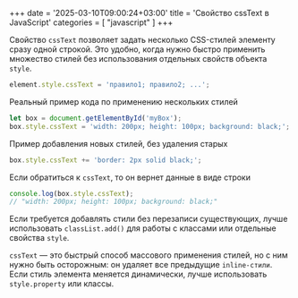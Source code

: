 +++
date = '2025-03-10T09:00:24+03:00'
title = 'Свойство cssText в JavaScript'
categories = [ "javascript" ]
+++

Свойство `cssText` позволяет задать несколько CSS-стилей элементу сразу одной строкой. Это удобно, когда нужно быстро применить множество стилей без использования отдельных свойств объекта `style`.


```js
element.style.cssText = 'правило1; правило2; ...';
```  

Реальный пример кода по применению нескольких стилей

```js
let box = document.getElementById('myBox');
box.style.cssText = 'width: 200px; height: 100px; background: black;';
```

Пример добавления новых стилей, без удаления старых

```js
box.style.cssText += 'border: 2px solid black;';
```

Если обратиться к `cssText`, то он вернет данные в виде строки

```js
console.log(box.style.cssText); 
// "width: 200px; height: 100px; background: black;"
```

Если требуется добавлять стили без перезаписи существующих, лучше использовать `classList.add()` для работы с классами или отдельные свойства `style`.

`cssText` — это быстрый способ массового применения стилей, но с ним нужно быть осторожным: он удаляет все предыдущие `inline-стили`. Если стиль элемента меняется динамически, лучше использовать `style.property` или классы.